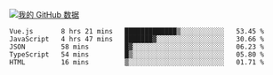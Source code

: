 [![我的 GitHub 数据](https://github-readme-stats.vercel.app/api?username=unbrain&?theme=dark)]()

<!--START_SECTION:waka-->
```text
Vue.js       8 hrs 21 mins   █████████████▒░░░░░░░░░░░   53.45 % 
JavaScript   4 hrs 47 mins   ███████▓░░░░░░░░░░░░░░░░░   30.66 % 
JSON         58 mins         █▓░░░░░░░░░░░░░░░░░░░░░░░   06.23 % 
TypeScript   54 mins         █▒░░░░░░░░░░░░░░░░░░░░░░░   05.80 % 
HTML         16 mins         ▒░░░░░░░░░░░░░░░░░░░░░░░░   01.71 % 
```
<!--END_SECTION:waka-->
